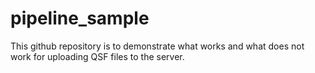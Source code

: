 # pipeline_sample

This github repository is to demonstrate what works and what does not work for uploading QSF files to the server. 
